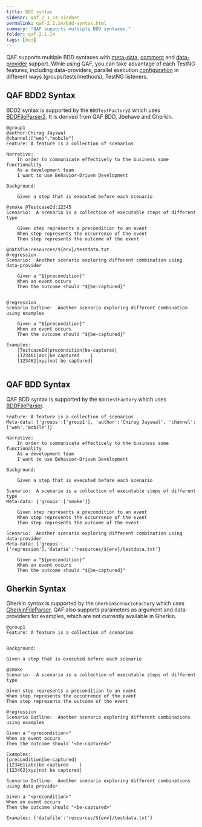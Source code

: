```yaml
---
title: BDD syntax
sidebar: qaf_2_1_14-sidebar
permalink: qaf-2.1.14/bdd-syntax.html
summary: "QAF supports multiple BDD syntaxes."
folder: qaf-2.1.14
tags: [bdd]
---
```


QAF supports multiple BDD syntaxes with [meta-data](scenario-meta-data.html), [comment](bdd-comment.html) and [data-provider](maketest_data_driven.html) support. While using QAF, you can take advantage of each TestNG features, including data-providers, parallel execution [configuration](bdd-configuration.html) in different ways (groups/tests/methods), TestNG listeners.


## QAF BDD2 Syntax
BDD2 syntax is supported by the `BDDTestFactory2` which uses [BDDFileParser2](javadoc/com/qmetry/qaf/automation/step/client/text/BDDFileParser2.html). It is derived from QAF BDD, Jbehave and Gherkin. 
```
@group1
@author:Chirag Jayswal
@channel:["web","mobile"]
Feature: A feature is a collection of scenarios
 
Narrative:
	In order to communicate effectively to the business some functionality
	As a development team
	I want to use Behavior-Driven Development
     
Background: 
 
	Given a step that is executed before each scenario 

@smoke @TestcaseId:12345
Scenario:  A scenario is a collection of executable steps of different type
 
	Given step represents a precondition to an event
	When step represents the occurrence of the event
	Then step represents the outcome of the event

@datafie:resources/${env}/testdata.txt
@regression 
Scenario:  Another scenario exploring different combination using data-provider
 
	Given a "${precondition}"
	When an event occurs
	Then the outcome should "${be-captured}"    


@regression 
Scenario Outline:  Another scenario exploring different combination using examples
 
	Given a "${precondition}"
	When an event occurs
	Then the outcome should "${be-captured}"    
 
Examples: 
	|TestcaseId|precondition|be-captured|
	|123461|abc|be captured    |
	|123462|xyz|not be captured|


```

## QAF BDD Syntax
QAF BDD syntax is supported by the `BDDTestFactory`  which uses [BDDFileParser](javadoc/com/qmetry/qaf/automation/step/client/text/BDDFileParser.html).

```
Feature: A feature is a collection of scenarios
Meta-data: {'groups':['group1'], 'author':'Chirag Jayswal', 'channel':['web','mobile']}

Narrative:
	In order to communicate effectively to the business some functionality
	As a development team
	I want to use Behavior-Driven Development
     
Background: 
 
	Given a step that is executed before each scenario 

Scenario:  A scenario is a collection of executable steps of different type
Meta-data: {'groups':['smoke']}
 
	Given step represents a precondition to an event
	When step represents the occurrence of the event
	Then step represents the outcome of the event

Scenario:  Another scenario exploring different combination using data-provider
Meta-data: {'groups':['regression'],'datafie':'resources/${env}/testdata.txt'}
 
	Given a "${precondition}"
	When an event occurs
	Then the outcome should "${be-captured}" 

```

## Gherkin Syntax
Gherkin syntax is supported by the `GherkinScenarioFactory`  which uses [GherkinFileParser](javadoc/com/qmetry/qaf/automation/step/client/gherkin/GherkinFileParser.html).
QAF also supports parameters as argument and data-providers for examples, which are not currently available in Gherkin.

```
@group1
Feature: A feature is a collection of scenarios

     
Background: 
 
Given a step that is executed before each scenario 
 
@smoke
Scenario:  A scenario is a collection of executable steps of different type
 
Given step represents a precondition to an event
When step represents the occurrence of the event
Then step represents the outcome of the event

@regression
Scenario Outline:  Another scenario exploring different combinations using examples
 
Given a "<precondition>"
When an event occurs
Then the outcome should "<be-captured>"    
 
Examples: 
|precondition|be-captured|
|123461|abc|be captured    |
|123462|xyz|not be captured|

Scenario Outline:  Another scenario exploring different combinations using data provider
 
Given a "<precondition>"
When an event occurs
Then the outcome should "<be-captured>"    
 
Examples: {'datafile':'resources/${env}/testdata.txt'}

```